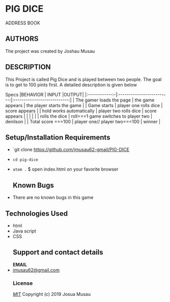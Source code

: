 # PIG DICE

ADDRESS BOOK

## AUTHORS

 The project was created by Joshau Musau

## DESCRIPTION

This Project is called Pig Dice and is played between two people. The goal is to get to 100 pints first. A detailed description is given below

Specs
|BEHAVIOR             |    INPUT                     |OUTPUT|
\|:------------:-\|:-------------------------:\|:---------------------------:\|
|   The gamer loads the page            |      the game appears                 |       the player starts the game                       |
|   Game starts           |       player one rolls dice                    |     score appears                         |
|    hold works automatically           |    player two rolls dice                       |     score appears                         |
\|               \|                           \|                              \|
|    rolls the dice           |  roll===1    game switches to player two                     |      denilson                        |
|     Total score ===100          |     player one// player two===100                      |    winner                          |

## Setup/Installation Requirements

-   \`git clone <https://github.com/jmusau62-gmail/PIG-DICE>
-   `cd pig-dice`
-   `atom .`
    $ open index.html on your favorite browser
    ## Known Bugs


-   There are no known bugs in this game

## Technologies Used

-   html
-   Java script
-   CSS
    ## Support and contact details
      **EMAIL**
-   jmusau62@gmail.com
    ### License
    _[MIT](https://choosealicense.com/licenses/mit/)_
    Copyright (c) 2019 Josua Musau
